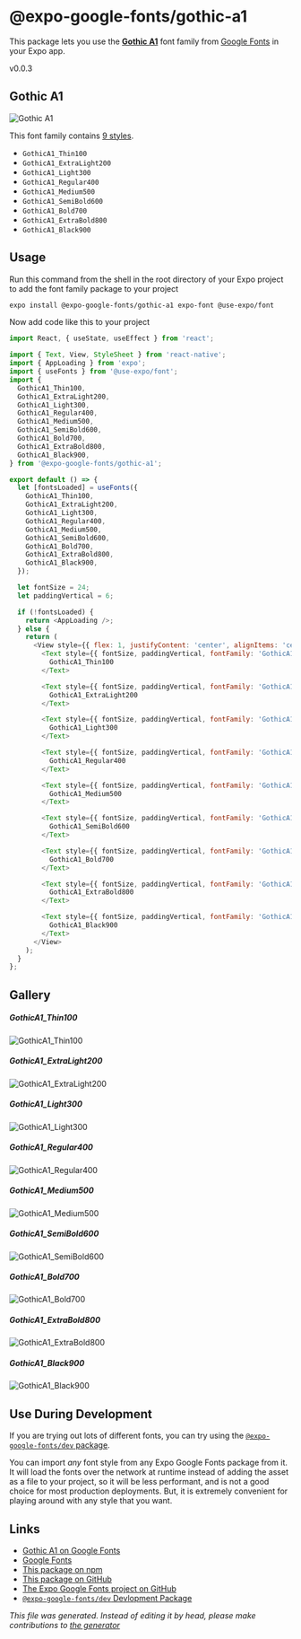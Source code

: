 # @expo-google-fonts/gothic-a1

This package lets you use the [**Gothic A1**](https://fonts.google.com/specimen/Gothic+A1) font family from [Google Fonts](https://fonts.google.com/) in your Expo app.

v0.0.3

## Gothic A1

![Gothic A1](./font-family.png)

This font family contains [9 styles](#gallery).

- `GothicA1_Thin100`
- `GothicA1_ExtraLight200`
- `GothicA1_Light300`
- `GothicA1_Regular400`
- `GothicA1_Medium500`
- `GothicA1_SemiBold600`
- `GothicA1_Bold700`
- `GothicA1_ExtraBold800`
- `GothicA1_Black900`

## Usage

Run this command from the shell in the root directory of your Expo project to add the font family package to your project
```sh
expo install @expo-google-fonts/gothic-a1 expo-font @use-expo/font
```

Now add code like this to your project
```js
import React, { useState, useEffect } from 'react';

import { Text, View, StyleSheet } from 'react-native';
import { AppLoading } from 'expo';
import { useFonts } from '@use-expo/font';
import {
  GothicA1_Thin100,
  GothicA1_ExtraLight200,
  GothicA1_Light300,
  GothicA1_Regular400,
  GothicA1_Medium500,
  GothicA1_SemiBold600,
  GothicA1_Bold700,
  GothicA1_ExtraBold800,
  GothicA1_Black900,
} from '@expo-google-fonts/gothic-a1';

export default () => {
  let [fontsLoaded] = useFonts({
    GothicA1_Thin100,
    GothicA1_ExtraLight200,
    GothicA1_Light300,
    GothicA1_Regular400,
    GothicA1_Medium500,
    GothicA1_SemiBold600,
    GothicA1_Bold700,
    GothicA1_ExtraBold800,
    GothicA1_Black900,
  });

  let fontSize = 24;
  let paddingVertical = 6;

  if (!fontsLoaded) {
    return <AppLoading />;
  } else {
    return (
      <View style={{ flex: 1, justifyContent: 'center', alignItems: 'center' }}>
        <Text style={{ fontSize, paddingVertical, fontFamily: 'GothicA1_Thin100' }}>
          GothicA1_Thin100
        </Text>

        <Text style={{ fontSize, paddingVertical, fontFamily: 'GothicA1_ExtraLight200' }}>
          GothicA1_ExtraLight200
        </Text>

        <Text style={{ fontSize, paddingVertical, fontFamily: 'GothicA1_Light300' }}>
          GothicA1_Light300
        </Text>

        <Text style={{ fontSize, paddingVertical, fontFamily: 'GothicA1_Regular400' }}>
          GothicA1_Regular400
        </Text>

        <Text style={{ fontSize, paddingVertical, fontFamily: 'GothicA1_Medium500' }}>
          GothicA1_Medium500
        </Text>

        <Text style={{ fontSize, paddingVertical, fontFamily: 'GothicA1_SemiBold600' }}>
          GothicA1_SemiBold600
        </Text>

        <Text style={{ fontSize, paddingVertical, fontFamily: 'GothicA1_Bold700' }}>
          GothicA1_Bold700
        </Text>

        <Text style={{ fontSize, paddingVertical, fontFamily: 'GothicA1_ExtraBold800' }}>
          GothicA1_ExtraBold800
        </Text>

        <Text style={{ fontSize, paddingVertical, fontFamily: 'GothicA1_Black900' }}>
          GothicA1_Black900
        </Text>
      </View>
    );
  }
};

```

## Gallery

##### GothicA1_Thin100
![GothicA1_Thin100](./1ae3fbdff726cb716a361659f8efd51296b280ce94f4582c7eea6a69905050e0.ttf.png)

##### GothicA1_ExtraLight200
![GothicA1_ExtraLight200](./c2132aa2e6fae5ce3ac066aa23fc45e7a83571666c0b4cc9c4dd7bf734363f05.ttf.png)

##### GothicA1_Light300
![GothicA1_Light300](./91a462996301381a669ea6f51dc5030f155c0a85e896a575a5d80dfbd8471779.ttf.png)

##### GothicA1_Regular400
![GothicA1_Regular400](./a9676e8d54fdeef2976f9c8fde17f39fec21956933f3ee203655c2655f350e08.ttf.png)

##### GothicA1_Medium500
![GothicA1_Medium500](./4d0781b8cc09648594a3bba783b1d463592a004fea48584b181b631e2bfc9956.ttf.png)

##### GothicA1_SemiBold600
![GothicA1_SemiBold600](./94fbbaaaa3c999db13176f3b5a8cc657f1e471472f8efc8fd47d298191d6ea56.ttf.png)

##### GothicA1_Bold700
![GothicA1_Bold700](./e689bf118e2ff1a2884e3170b3d1829ccfdd0147baf98523e7fe0494299969f1.ttf.png)

##### GothicA1_ExtraBold800
![GothicA1_ExtraBold800](./db82d9a4e6dabe467f8879d6c23074f7bb1b8ea95857527aec64201e53126f6d.ttf.png)

##### GothicA1_Black900
![GothicA1_Black900](./ad367f71a0970215c6e16efbe180999b11228c398745e8021187b0aa608fdd2d.ttf.png)


## Use During Development

If you are trying out lots of different fonts, you can try using the [`@expo-google-fonts/dev` package](https://www.npmjs.com/package/@expo-google-fonts/dev).

You can import *any* font style from any Expo Google Fonts package from it. It will load the fonts
over the network at runtime instead of adding the asset as a file to your project, so it will be 
less performant, and is not a good choice for most production deployments. But, it is extremely convenient
for playing around with any style that you want.

## Links

- [Gothic A1 on Google Fonts](https://fonts.google.com/specimen/Gothic+A1)
- [Google Fonts](https://fonts.google.com/)
- [This package on npm](https://www.npmjs.com/package/@expo-google-fonts/gothic-a1)
- [This package on GitHub](https://github.com/expo/google-fonts/tree/master/font-packages/gothic-a1)
- [The Expo Google Fonts project on GitHub](https://github.com/expo/google-fonts)
- [`@expo-google-fonts/dev` Devlopment Package](https://github.com/expo/google-fonts/tree/master/font-packages/dev)


*This file was generated. Instead of editing it by head, please make contributions to [the generator](https://github.com/expo/google-fonts/tree/master/packages/generator)*
